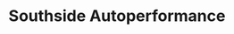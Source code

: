 ---
title: "Southside Autoperformance"
url: /digos-city/southside-autoperformance/
shop: car repair
---